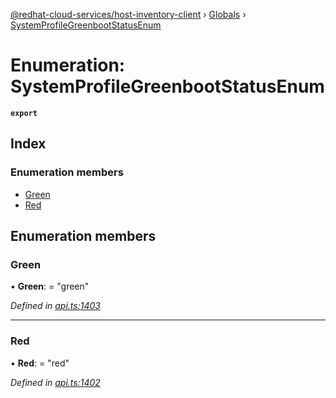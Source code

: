 [@redhat-cloud-services/host-inventory-client](../README.md) › [Globals](../globals.md) › [SystemProfileGreenbootStatusEnum](systemprofilegreenbootstatusenum.md)

# Enumeration: SystemProfileGreenbootStatusEnum

**`export`** 

## Index

### Enumeration members

* [Green](systemprofilegreenbootstatusenum.md#green)
* [Red](systemprofilegreenbootstatusenum.md#red)

## Enumeration members

###  Green

• **Green**: = "green"

*Defined in [api.ts:1403](https://github.com/RedHatInsights/javascript-clients.gi/blob/master/packages/host-inventory/api.ts#L1403)*

___

###  Red

• **Red**: = "red"

*Defined in [api.ts:1402](https://github.com/RedHatInsights/javascript-clients.gi/blob/master/packages/host-inventory/api.ts#L1402)*
